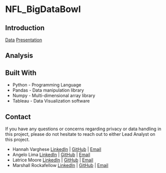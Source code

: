 # NFL_BigDataBowl
## Introduction

[Data](https://drive.google.com/drive/folders/1OgBue1r6IG59hMb77RDMmtzMnntU_fOA?usp=share_link)
[Presentation](https://docs.google.com/presentation/d/15WZJKeTo2RUz-7cuYlhPmSaFu1G3BG81mtE-iGe00EE/edit?usp=sharing)

## Analysis

## Built With
* Python - Programming Language
* Pandas - Data manipulation library
* Numpy - Multi-dimensional array library
* Tableau - Data Visualization software
  
## Contact
If you have any questions or concerns regarding privacy or data handling in this project, please do not hesitate to reach out to either Lead Analyst on this project. 
+ Hannah Varghese [LinkedIn](https://www.linkedin.com/in/hannahvarghese/) | [GitHub](https://github.com/hannahvarghese) | [Email](hannahvarghese@gmail.com)
+ Angelo Lima [LinkedIn]() | [GitHub]() | [Email]()
+ Latrice Moore [LinkedIn]() | [GitHub]() | [Email]()
+ Marshall Rockafellow [LinkedIn]() | [GitHub]() | [Email]()
